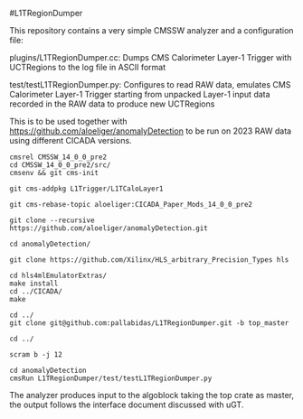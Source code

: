 #L1TRegionDumper

This repository contains a very simple CMSSW analyzer and a configuration file:

plugins/L1TRegionDumper.cc: Dumps CMS Calorimeter Layer-1 Trigger with UCTRegions to the log file in ASCII format

test/testL1TRegionDumper.py: Configures to read RAW data, emulates CMS Calorimeter Layer-1 Trigger starting from unpacked Layer-1 input data recorded in the RAW data to produce new UCTRegions

This is to be used together with https://github.com/aloeliger/anomalyDetection to be run on 2023 RAW data using different CICADA versions.
```
cmsrel CMSSW_14_0_0_pre2
cd CMSSW_14_0_0_pre2/src/
cmsenv && git cms-init

git cms-addpkg L1Trigger/L1TCaloLayer1

git cms-rebase-topic aloeliger:CICADA_Paper_Mods_14_0_0_pre2

git clone --recursive https://github.com/aloeliger/anomalyDetection.git

cd anomalyDetection/

git clone https://github.com/Xilinx/HLS_arbitrary_Precision_Types hls

cd hls4mlEmulatorExtras/
make install
cd ../CICADA/
make

cd ../
git clone git@github.com:pallabidas/L1TRegionDumper.git -b top_master

cd ../

scram b -j 12

cd anomalyDetection
cmsRun L1TRegionDumper/test/testL1TRegionDumper.py 
```

The analyzer produces input to the algoblock taking the top crate as master, the output follows the interface document discussed with uGT.
